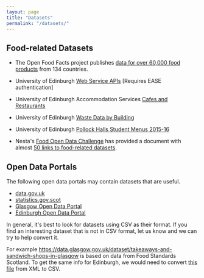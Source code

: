 ```yaml
---
layout: page
title: "Datasets"
permalink: "/datasets/"
---
```


## Food-related Datasets

* The Open Food Facts project publishes [data for over 60,000 food products](http://openfoodfacts.org) from 134 countries.

* University of Edinburgh [Web Service APIs](https://www.wiki.ed.ac.uk/display/Services/ILW+Data+Hack+API+Web+Services) [Requires EASE authentication]

* University of Edinburgh Accommodation Services [Cafes and Restaurants](https://github.com/edinburghlivinglab/dds-notebooks/blob/master/data/uoe_catering/UoE_cafes.csv)

* University of Edinburgh [Waste Data by Building](https://github.com/edinburghlivinglab/dds-notebooks/tree/master/data/uoe_catering/UoE_Waste_Stats)

* University of Edinburgh [Pollock Halls Student Menus 2015-16](https://github.com/edinburghlivinglab/dds-notebooks/blob/master/data/uoe_catering/JMCC_Student_Menu_2015-2016.csv)

* Nesta's [Food Open Data Challenge](http://www.nesta.org.uk/project/the-open-data-challenge-series/food-open-data-challenge) has provided a document with almost [50 links to food-related datasets](https://docs.google.com/document/d/1Gn10YQ1LKXXpAfBLdUjpbKvF-oKNMbN8Km3S94pU0Ak/edit?pli=1#heading=h.t85l1muj3oih).

## Open Data Portals

The following open data portals may contain datasets that are useful.

* [data.gov.uk](https://data.gov.uk/data/search)
* [statistics.gov.scot](http://statistics.gov.scot)
* [Glasgow Open Data Portal](https://data.glasgow.gov.uk/dataset)
* [Edinburgh Open Data Portal](http://data.edinburghopendata.info/dataset)

In general, it's best to look for datasets using CSV as their format. If you find an interesting dataset that is not in CSV format, let us know and we can try to help convert it.

For example <https://data.glasgow.gov.uk/dataset/takeaways-and-sandwich-shops-in-glasgow> is based on data from Food Standards Scotland. To get the same info for Edinburgh, we would need to convert [this file](http://ratings.food.gov.uk/OpenDataFiles/FHRS773en-GB.xml) from XML to CSV.


